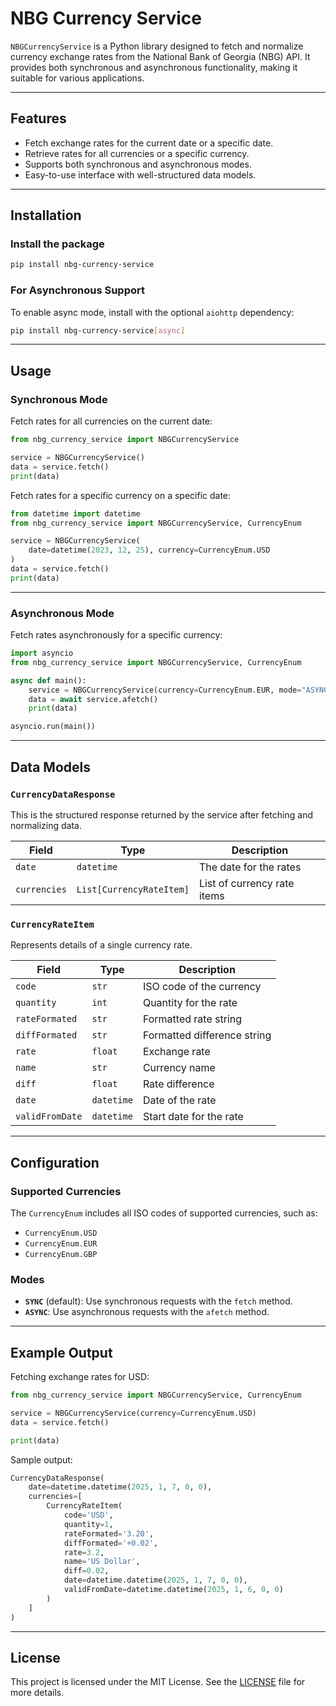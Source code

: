 
# NBG Currency Service

`NBGCurrencyService` is a Python library designed to fetch and normalize currency exchange rates from the National Bank of Georgia (NBG) API. It provides both synchronous and asynchronous functionality, making it suitable for various applications.

---

## Features

- Fetch exchange rates for the current date or a specific date.
- Retrieve rates for all currencies or a specific currency.
- Supports both synchronous and asynchronous modes.
- Easy-to-use interface with well-structured data models.

---

## Installation

### Install the package

```bash
pip install nbg-currency-service
```

### For Asynchronous Support

To enable async mode, install with the optional `aiohttp` dependency:

```bash
pip install nbg-currency-service[async]
```

---

## Usage

### Synchronous Mode

Fetch rates for all currencies on the current date:

```python
from nbg_currency_service import NBGCurrencyService

service = NBGCurrencyService()
data = service.fetch()
print(data)
```

Fetch rates for a specific currency on a specific date:

```python
from datetime import datetime
from nbg_currency_service import NBGCurrencyService, CurrencyEnum

service = NBGCurrencyService(
    date=datetime(2023, 12, 25), currency=CurrencyEnum.USD
)
data = service.fetch()
print(data)
```

---

### Asynchronous Mode

Fetch rates asynchronously for a specific currency:

```python
import asyncio
from nbg_currency_service import NBGCurrencyService, CurrencyEnum

async def main():
    service = NBGCurrencyService(currency=CurrencyEnum.EUR, mode="ASYNC")
    data = await service.afetch()
    print(data)

asyncio.run(main())
```

---

## Data Models

### `CurrencyDataResponse`

This is the structured response returned by the service after fetching and normalizing data.

| Field           | Type              | Description                     |
|------------------|-------------------|---------------------------------|
| `date`          | `datetime`        | The date for the rates          |
| `currencies`    | `List[CurrencyRateItem]` | List of currency rate items   |

### `CurrencyRateItem`

Represents details of a single currency rate.

| Field           | Type       | Description                     |
|------------------|------------|---------------------------------|
| `code`          | `str`      | ISO code of the currency        |
| `quantity`      | `int`      | Quantity for the rate           |
| `rateFormated`  | `str`      | Formatted rate string           |
| `diffFormated`  | `str`      | Formatted difference string     |
| `rate`          | `float`    | Exchange rate                  |
| `name`          | `str`      | Currency name                  |
| `diff`          | `float`    | Rate difference                |
| `date`          | `datetime` | Date of the rate               |
| `validFromDate` | `datetime` | Start date for the rate         |

---

## Configuration

### Supported Currencies

The `CurrencyEnum` includes all ISO codes of supported currencies, such as:
- `CurrencyEnum.USD`
- `CurrencyEnum.EUR`
- `CurrencyEnum.GBP`

### Modes

- **`SYNC`** (default): Use synchronous requests with the `fetch` method.
- **`ASYNC`**: Use asynchronous requests with the `afetch` method.

---

## Example Output

Fetching exchange rates for USD:

```python
from nbg_currency_service import NBGCurrencyService, CurrencyEnum

service = NBGCurrencyService(currency=CurrencyEnum.USD)
data = service.fetch()

print(data)
```

Sample output:

```python
CurrencyDataResponse(
    date=datetime.datetime(2025, 1, 7, 0, 0),
    currencies=[
        CurrencyRateItem(
            code='USD',
            quantity=1,
            rateFormated='3.20',
            diffFormated='+0.02',
            rate=3.2,
            name='US Dollar',
            diff=0.02,
            date=datetime.datetime(2025, 1, 7, 0, 0),
            validFromDate=datetime.datetime(2025, 1, 6, 0, 0)
        )
    ]
)
```

---

## License

This project is licensed under the MIT License. See the [LICENSE](LICENSE) file for more details.
